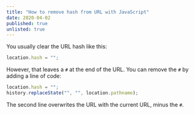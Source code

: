 ```yaml
---
title: "How to remove hash from URL with JavaScript"
date: 2020-04-02
published: true
unlisted: true
---
```


You usually clear the URL hash like this:

```javascript
location.hash = "";
```

However, that leaves a `#` at the end of the URL. You can remove the `#` by adding a line of code:

```javascript
location.hash = "";
history.replaceState("", "", location.pathname);
```

The second line overwrites the URL with the current URL, minus the `#`.
